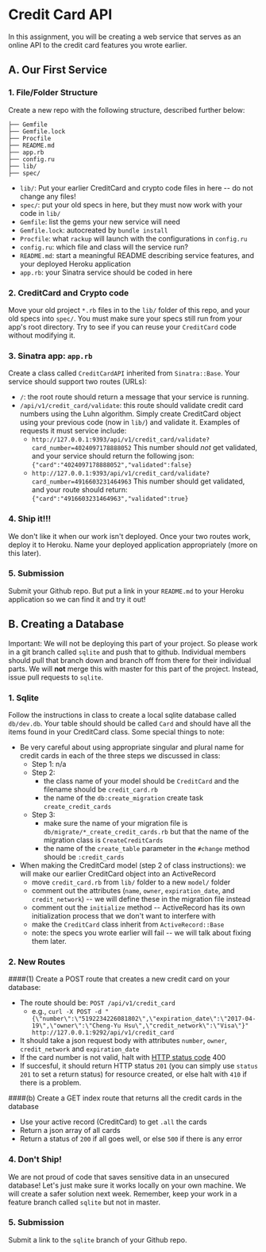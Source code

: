 # Credit Card API

In this assignment, you will be creating a web service that serves as an online API to the  credit card features you wrote earlier.

## A. Our First Service
### 1. File/Folder Structure
Create a new repo with the following structure, described further below:
```
├── Gemfile
├── Gemfile.lock
├── Procfile
├── README.md
├── app.rb
├── config.ru
├── lib/
├── spec/
```

- `lib/`: Put your earlier CreditCard and crypto code files in here -- do not change any files!
- `spec/`: put your old specs in here, but they must now work with your code in `lib/`
- `Gemfile`: list the gems your new service will need
- `Gemfile.lock`: autocreated by `bundle install`
- `Procfile`: what `rackup` will launch with the configurations in `config.ru`
- `config.ru`: which file and class will the service run?
- `README.md`: start a meaningful README describing service features, and your deployed Heroku application
- `app.rb`: your Sinatra service should be coded in here

### 2. CreditCard and Crypto code
Move your old project `*.rb` files in to the `lib/` folder of this repo, and your old specs into `spec/`. You must make sure your specs still run from your app's root directory. Try to see if you can reuse your `CreditCard` code without modifying it.

### 3. Sinatra app: `app.rb`

Create a class called `CreditCardAPI` inherited from `Sinatra::Base`. Your service should support two routes (URLs):
- `/`: the root route should return a message that your service is running.
- `/api/v1/credit_card/validate`: this route should validate credit card numbers using the Luhn algorithm. Simply create CreditCard object using your previous code (now in `lib/`) and validate it. Examples of requests it must service include:
  - `http://127.0.0.1:9393/api/v1/credit_card/validate?card_number=4024097178888052`
  This number should *not* get validated, and your service should return the following json:
  `{"card":"4024097178888052","validated":false}`
  - `http://127.0.0.1:9393/api/v1/credit_card/validate?card_number=4916603231464963`
  This number should get validated, and your route should return: `{"card":"4916603231464963","validated":true}`

### 4. Ship it!!!

We don't like it when our work isn't deployed. Once your two routes work, deploy it to Heroku. Name your deployed application appropriately (more on this later).

### 5. Submission

Submit your Github repo. But put a link in your `README.md` to your Heroku application so we can find it and try it out!


## B. Creating a Database

Important: We will not be deploying this part of your project. So please work in a git branch called `sqlite` and push that to github. Individual members should pull that branch down and branch off from there for their individual parts. We will **not** merge this with master for this part of the project. Instead, issue pull requests to `sqlite`.

### 1. Sqlite
Follow the instructions in class to create a local sqlite database called `db/dev.db`. Your table should should be called `Card` and should have all the items found in your CreditCard class. Some special things to note:

- Be very careful about using appropriate singular and plural name for credit cards in each of the three steps we discussed in class:
  - Step 1: n/a
  - Step 2:
    - the class name of your model should be `CreditCard` and the filename should be `credit_card.rb`
    - the name of the `db:create_migration` create task `create_credit_cards`
  - Step 3:
    - make sure the name of your migration file is `db/migrate/*_create_credit_cards.rb` but that the name of the migration class is `CreateCreditCards`
    - the name of the `create_table` parameter in the `#change` method should be `:credit_cards`
- When making the CreditCard model (step 2 of class instructions): we will make our earlier CreditCard object into an ActiveRecord
  - move `credit_card.rb` from `lib/` folder to a new `model/` folder
  - comment out the attributes (`name`, `owner`, `expiration_date`, and `credit_network`) -- we will define these in the migration file instead
  - comment out the `initialize` method -- ActiveRecord has its own initialization process that we don't want to interfere with
  - make the `CreditCard` class inherit from `ActiveRecord::Base`
  - note: the specs you wrote earlier will fail -- we will talk about fixing them later.

### 2. New Routes
####(1) Create a POST route that creates a new credit card on your database:

- The route should be: `POST /api/v1/credit_card`
  - e.g., `curl -X POST -d "{\"number\":\"5192234226081802\",\"expiration_date\":\"2017-04-19\",\"owner\":\"Cheng-Yu Hsu\",\"credit_network\":\"Visa\"}" http://127.0.0.1:9292/api/v1/credit_card`
- It should take a json request body with attributes `number`, `owner`, `credit_network` and `expiration_date`
- If the card number is not valid, halt with [HTTP status code](http://en.wikipedia.org/wiki/List_of_HTTP_status_codes#2xx_Success) 400
- If succesful, it should return HTTP status `201` (you can simply use `status 201` to set a return status) for resource created, or else halt with `410` if there is a problem.

####(b) Create a GET index route that returns all the credit cards in the database
- Use your active record (CreditCard) to get `.all` the cards
- Return a json array of all cards
- Return a status of `200` if all goes well, or else `500` if there is any error

### 4. Don't Ship!

We are not proud of code that saves sensitive data in an unsecured database! Let's just make sure it works locally on your own machine. We will create a safer solution next week. Remember, keep your work in a feature branch called `sqlite` but not in master.

### 5. Submission

Submit a link to the `sqlite` branch of your Github repo.
